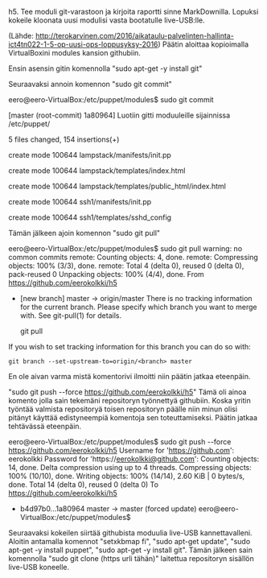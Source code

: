 h5. Tee moduli git-varastoon ja kirjoita raportti sinne MarkDownilla.
Lopuksi kokeile kloonata uusi modulisi vasta bootatulle live-USB:lle.

(Lähde: http://terokarvinen.com/2016/aikataulu-palvelinten-hallinta-ict4tn022-1-5-op-uusi-ops-loppusyksy-2016)
Päätin aloittaa kopioimalla VirtualBoxini modules kansion githubiin. 

Ensin asensin gitin komennolla "sudo apt-get -y install git"

Seuraavaksi annoin komennon "sudo git commit"

eero@eero-VirtualBox:/etc/puppet/modules$ sudo git commit
    
[master (root-commit) 1a80964] Luotiin gitti moduuleille sijainnissa /etc/puppet/
    
5 files changed, 154 insertions(+)
    
create mode 100644 lampstack/manifests/init.pp
    
create mode 100644 lampstack/templates/index.html
    
create mode 100644 lampstack/templates/public_html/index.html
    
create mode 100644 ssh1/manifests/init.pp
    
create mode 100644 ssh1/templates/sshd_config



Tämän jälkeen ajoin komennon "sudo git pull"

eero@eero-VirtualBox:/etc/puppet/modules$ sudo git pull
warning: no common commits
remote: Counting objects: 4, done.
remote: Compressing objects: 100% (3/3), done.
remote: Total 4 (delta 0), reused 0 (delta 0), pack-reused 0
Unpacking objects: 100% (4/4), done.
From https://github.com/eerokolkki/h5
 * [new branch]      master     -> origin/master
There is no tracking information for the current branch.
Please specify which branch you want to merge with.
See git-pull(1) for details.

    git pull <remote> <branch>

If you wish to set tracking information for this branch you can do so with:

    git branch --set-upstream-to=origin/<branch> master

En ole aivan varma mistä komentorivi ilmoitti niin päätin jatkaa eteenpäin.

"sudo git push --force https://github.com/eerokolkki/h5" Tämä oli ainoa komento jolla sain tekemäni repositoryn työnnettyä githubiin. Koska yritin työntää valmista repositoryä toisen repositoryn päälle niin minun olisi pitänyt käyttää edistyneempiä komentoja sen toteuttamiseksi. Päätin jatkaa tehtävässä eteenpäin.

eero@eero-VirtualBox:/etc/puppet/modules$ sudo git push --force https://github.com/eerokolkki/h5
Username for 'https://github.com': eerokolkki
Password for 'https://eerokolkki@github.com': 
Counting objects: 14, done.
Delta compression using up to 4 threads.
Compressing objects: 100% (10/10), done.
Writing objects: 100% (14/14), 2.60 KiB | 0 bytes/s, done.
Total 14 (delta 0), reused 0 (delta 0)
To https://github.com/eerokolkki/h5
 + b4d97b0...1a80964 master -> master (forced update)
eero@eero-VirtualBox:/etc/puppet/modules$ 

Seuraavaksi kokeilen siirtää githubista moduulia live-USB kannettavalleni.
Aloitin antamalla komennot "setxkbmap fi", "sudo apt-get update", "sudo apt-get -y install puppet", "sudo apt-get -y install git".
Tämän jälkeen sain komennolla "sudo git clone (https urli tähän)" laitettua repositoryn sisällön live-USB koneelle.
